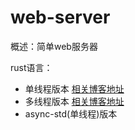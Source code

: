 # web-server

概述：简单web服务器

rust语言：
- 单线程版本 [相关博客地址](https://1037827920.github.io/2024/10/01/%E4%BD%BF%E7%94%A8rust%E5%86%99%E4%B8%80%E4%B8%AAWeb%E6%9C%8D%E5%8A%A1%E5%99%A8%E2%80%94%E2%80%94%E5%8D%95%E7%BA%BF%E7%A8%8B%E7%89%88%E6%9C%AC/)
- 多线程版本 [相关博客地址](https://1037827920.github.io/2024/10/02/%E4%BD%BF%E7%94%A8rust%E5%86%99%E4%B8%80%E4%B8%AAWeb%E6%9C%8D%E5%8A%A1%E5%99%A8%E2%80%94%E2%80%94%E5%A4%9A%E7%BA%BF%E7%A8%8B%E7%89%88%E6%9C%AC/)
- async-std(单线程)版本
